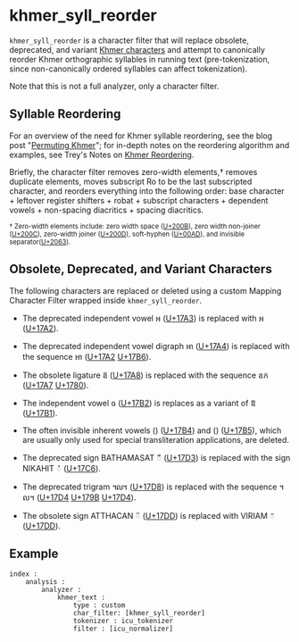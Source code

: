 khmer_syll_reorder
==================

`khmer_syll_reorder` is a character filter that will replace obsolete, deprecated, and
variant [Khmer characters](https://en.wikipedia.org/wiki/Khmer_script) and attempt to
canonically reorder Khmer orthographic syllables in running text (pre-tokenization, since
non-canonically ordered syllables can affect tokenization).

Note that this is not a full analyzer, only a character filter.


Syllable Reordering
-------------------
For an overview of the need for Khmer syllable reordering, see the blog post
"[Permuting Khmer](https://techblog.wikimedia.org/2020/06/02/permuting-khmer-restructuring-khmer-syllables-for-search/)";
for in-depth notes on the reordering algorithm and examples, see Trey's Notes on
[Khmer Reordering](https://www.mediawiki.org/wiki/User:TJones_%28WMF%29/Notes/Khmer_Reordering).

Briefly, the character filter removes zero-width elements,† removes duplicate elements,
moves subscript Ro to be the last subscripted character, and reorders everything into the
following order: base character + leftover register shifters + robat + subscript
characters + dependent vowels + non-spacing diacritics + spacing diacritics.

<small>† Zero-width elements include: zero width space
([U+200B](https://www.fileformat.info/info/unicode/char/200B/index.htm)), zero width
non-joiner ([U+200C](https://www.fileformat.info/info/unicode/char/200C/index.htm)),
zero-width joiner
([U+200D](https://www.fileformat.info/info/unicode/char/200D/index.htm)), soft-hyphen
([U+00AD](https://www.fileformat.info/info/unicode/char/00AD/index.htm)), and invisible
separator([U+2063](https://www.fileformat.info/info/unicode/char/2063/index.htm)).</small>

Obsolete, Deprecated, and Variant Characters
--------------------------------------------
The following characters are replaced or deleted using a custom Mapping Character Filter
wrapped inside `khmer_syll_reorder`.

* The deprecated independent vowel ឣ
([U+17A3](https://www.fileformat.info/info/unicode/char/17A3/index.htm)) is replaced with
អ ([U+17A2](https://www.fileformat.info/info/unicode/char/17A2/index.htm)).

* The deprecated independent vowel digraph ឤ
([U+17A4](https://www.fileformat.info/info/unicode/char/17A4/index.htm)) is replaced with
the sequence អា ([U+17A2](https://www.fileformat.info/info/unicode/char/17A2/index.htm)
[U+17B6](https://www.fileformat.info/info/unicode/char/17B6/index.htm)).

* The obsolete ligature ឨ
([U+17A8](https://www.fileformat.info/info/unicode/char/17A8/index.htm)) is replaced with
the sequence ឧក ([U+17A7](https://www.fileformat.info/info/unicode/char/17A7/index.htm)
[U+1780](https://www.fileformat.info/info/unicode/char/1780/index.htm)).

* The independent vowel ឲ
([U+17B2](https://www.fileformat.info/info/unicode/char/17B2/index.htm)) is replaces as a
variant of ឱ ([U+17B1](https://www.fileformat.info/info/unicode/char/17B1/index.htm)).

* The often invisible inherent vowels (឴)
([U+17B4](https://www.fileformat.info/info/unicode/char/17B4/index.htm)) and (឵)
([U+17B5](https://www.fileformat.info/info/unicode/char/17B5/index.htm)), which are
usually only used for special transliteration applications, are deleted.

* The deprecated sign BATHAMASAT ៓
([U+17D3](https://www.fileformat.info/info/unicode/char/17D3/index.htm)) is replaced with
the sign NIKAHIT ំ
([U+17C6](https://www.fileformat.info/info/unicode/char/17C6/index.htm)).

* The deprecated trigram ៘
([U+17D8](https://www.fileformat.info/info/unicode/char/17D8/index.htm)) is replaced with
the sequence ។ល។ ([U+17D4](https://www.fileformat.info/info/unicode/char/17D4/index.htm)
[U+179B](https://www.fileformat.info/info/unicode/char/179B/index.htm)
[U+17D4](https://www.fileformat.info/info/unicode/char/17D4/index.htm)).

* The obsolete sign ATTHACAN ៝
([U+17DD](https://www.fileformat.info/info/unicode/char/17DD/index.htm)) is replaced with
VIRIAM ៑ ([U+17DD](https://www.fileformat.info/info/unicode/char/17DD/index.htm)).


Example
-------
```
index :
    analysis :
        analyzer :
            khmer_text :
                type : custom
                char_filter: [khmer_syll_reorder]
                tokenizer : icu_tokenizer
                filter : [icu_normalizer]
```

